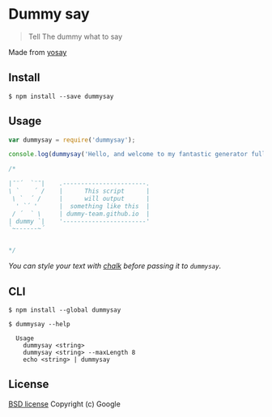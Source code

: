 # Dummy say

> Tell The dummy what to say

Made from [yosay](https://github.com/yeoman/yosay)


## Install

```
$ npm install --save dummysay
```


## Usage

```js
var dummysay = require('dummysay');

console.log(dummysay('Hello, and welcome to my fantastic generator full of whimsy and bubble gum!'));

/*

|¯¨´  `¨¯|    .-----------------------.
\ `    ´ /    |      This script      |
 \ `  ´ /     |      will output      |
  ' `´ '      |  something like this  |
 / ´  ` \     | dummy-team.github.io  |
| dummy `|    '-----------------------'
`~------~´


*/
```

*You can style your text with [chalk](https://github.com/sindresorhus/chalk) before passing it to `dummysay`.*


## CLI

```
$ npm install --global dummysay
```

```
$ dummysay --help

  Usage
    dummysay <string>
    dummysay <string> --maxLength 8
    echo <string> | dummysay

```


## License

[BSD license](http://opensource.org/licenses/bsd-license.php)
Copyright (c) Google
